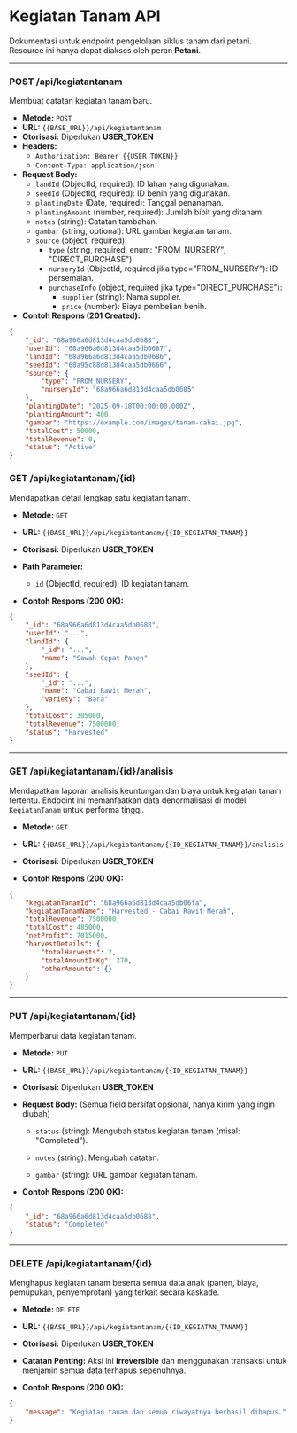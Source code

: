 # Kegiatan Tanam API
Dokumentasi untuk endpoint pengelolaan siklus tanam dari petani. Resource ini hanya dapat diakses oleh peran **Petani**.

---

### POST /api/kegiatantanam
Membuat catatan kegiatan tanam baru.

- **Metode:** `POST`
- **URL:** `{{BASE_URL}}/api/kegiatantanam`
- **Otorisasi:** Diperlukan **USER_TOKEN**
- **Headers:**
    - `Authorization: Bearer {{USER_TOKEN}}`
    - `Content-Type: application/json`
- **Request Body:**
    - `landId` (ObjectId, required): ID lahan yang digunakan.
    - `seedId` (ObjectId, required): ID benih yang digunakan.
    - `plantingDate` (Date, required): Tanggal penanaman.
    - `plantingAmount` (number, required): Jumlah bibit yang ditanam.
    - `notes` (string): Catatan tambahan.
    - `gambar` (string, optional): URL gambar kegiatan tanam.
    - `source` (object, required):
        - `type` (string, required, enum: "FROM_NURSERY", "DIRECT_PURCHASE")
        - `nurseryId` (ObjectId, required jika type="FROM_NURSERY"): ID persemaian.
        - `purchaseInfo` (object, required jika type="DIRECT_PURCHASE"):
            - `supplier` (string): Nama supplier.
            - `price` (number): Biaya pembelian benih.
- **Contoh Respons (201 Created):**
```json
{
    "_id": "68a966a6d813d4caa5db0688",
    "userId": "68a966a6d813d4caa5db0687",
    "landId": "68a966a6d813d4caa5db0686",
    "seedId": "68a95c88d813d4caa5db0666",
    "source": {
        "type": "FROM_NURSERY",
        "nurseryId": "68a966a6d813d4caa5db0685"
    },
    "plantingDate": "2025-09-18T00:00:00.000Z",
    "plantingAmount": 400,
    "gambar": "https://example.com/images/tanam-cabai.jpg",
    "totalCost": 50000,
    "totalRevenue": 0,
    "status": "Active"
}
```

### GET /api/kegiatantanam/{id}

Mendapatkan detail lengkap satu kegiatan tanam.

-   **Metode:** `GET`

-   **URL:** `{{BASE_URL}}/api/kegiatantanam/{{ID_KEGIATAN_TANAM}}`

-   **Otorisasi:** Diperlukan **USER_TOKEN**

-   **Path Parameter:**

    -   `id` (ObjectId, required): ID kegiatan tanam.

-   **Contoh Respons (200 OK):**



```JSON
{
    "_id": "68a966a6d813d4caa5db0688",
    "userId": "...",
    "landId": {
        "_id": "...",
        "name": "Sawah Cepat Panen"
    },
    "seedId": {
        "_id": "...",
        "name": "Cabai Rawit Merah",
        "variety": "Bara"
    },
    "totalCost": 305000,
    "totalRevenue": 7500000,
    "status": "Harvested"
}

```

* * * * *

### GET /api/kegiatantanam/{id}/analisis

Mendapatkan laporan analisis keuntungan dan biaya untuk kegiatan tanam tertentu. Endpoint ini memanfaatkan data denormalisasi di model `KegiatanTanam` untuk performa tinggi.

-   **Metode:** `GET`

-   **URL:** `{{BASE_URL}}/api/kegiatantanam/{{ID_KEGIATAN_TANAM}}/analisis`

-   **Otorisasi:** Diperlukan **USER_TOKEN**

-   **Contoh Respons (200 OK):**



```JSON
{
    "kegiatanTanamId": "68a966a6d813d4caa5db06fa",
    "kegiatanTanamName": "Harvested - Cabai Rawit Merah",
    "totalRevenue": 7500000,
    "totalCost": 485000,
    "netProfit": 7015000,
    "harvestDetails": {
        "totalHarvests": 2,
        "totalAmountInKg": 270,
        "otherAmounts": {}
    }
}

```

* * * * *

### PUT /api/kegiatantanam/{id}

Memperbarui data kegiatan tanam.

-   **Metode:** `PUT`

-   **URL:** `{{BASE_URL}}/api/kegiatantanam/{{ID_KEGIATAN_TANAM}}`

-   **Otorisasi:** Diperlukan **USER_TOKEN**

-   **Request Body:** (Semua field bersifat opsional, hanya kirim yang ingin diubah)

    -   `status` (string): Mengubah status kegiatan tanam (misal: "Completed").

    -   `notes` (string): Mengubah catatan.

    -   `gambar` (string): URL gambar kegiatan tanam.

-   **Contoh Respons (200 OK):**



```JSON
{
    "_id": "68a966a6d813d4caa5db0688",
    "status": "Completed"
}

```

* * * * *

### DELETE /api/kegiatantanam/{id}

Menghapus kegiatan tanam beserta semua data anak (panen, biaya, pemupukan, penyemprotan) yang terkait secara kaskade.

-   **Metode:** `DELETE`

-   **URL:** `{{BASE_URL}}/api/kegiatantanam/{{ID_KEGIATAN_TANAM}}`

-   **Otorisasi:** Diperlukan **USER_TOKEN**

-   **Catatan Penting:** Aksi ini **irreversible** dan menggunakan transaksi untuk menjamin semua data terhapus sepenuhnya.

-   **Contoh Respons (200 OK):**



```JSON
{
    "message": "Kegiatan tanam dan semua riwayatnya berhasil dihapus."
}
```
